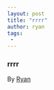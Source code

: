 ```yaml
---
layout: post
title: "rrrr"
author: ryan
tags:
 -
---
```


### rrrr

<span class='author'>By <a href=''>Ryan</a></span>
